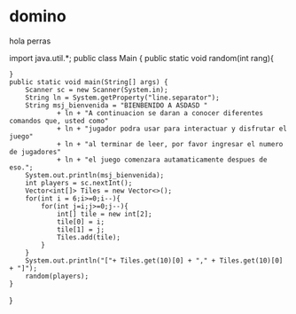 # domino
hola perras

import java.util.*;
public class Main {
    public static void random(int rang){
        
    }
    public static void main(String[] args) {
        Scanner sc = new Scanner(System.in);
        String ln = System.getProperty("line.separator");
        String msj_bienvenida = "BIENBENIDO A ASDASD "
                + ln + "A continuacion se daran a conocer diferentes comandos que, usted como"
                + ln + "jugador podra usar para interactuar y disfrutar el juego"
                + ln + "al terminar de leer, por favor ingresar el numero de jugadores"
                + ln + "el juego comenzara autamaticamente despues de eso.";
        System.out.println(msj_bienvenida);
        int players = sc.nextInt();
        Vector<int[]> Tiles = new Vector<>();
        for(int i = 6;i>=0;i--){
            for(int j=i;j>=0;j--){
                int[] tile = new int[2];
                tile[0] = i;
                tile[1] = j;
                Tiles.add(tile);
            }
        }    
        System.out.println("["+ Tiles.get(10)[0] + "," + Tiles.get(10)[0] + "]");
        random(players);
    }
    
}
